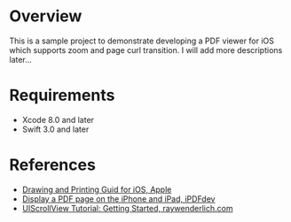# Overview
This is a sample project to demonstrate developing a PDF viewer for iOS which supports zoom and page curl transition. I will add more descriptions later...


# Requirements
* Xcode 8.0 and later
* Swift 3.0 and later

# References
* [Drawing and Printing Guid for iOS, Apple](https://developer.apple.com/library/content/documentation/2DDrawing/Conceptual/DrawingPrintingiOS/GraphicsDrawingOverview/GraphicsDrawingOverview.html#//apple_ref/doc/uid/TP40010156-CH14-SW26)
* [Display a PDF page on the iPhone and iPad, iPDFdev](http://ipdfdev.com/2011/03/23/display-a-pdf-page-on-the-iphone-and-ipad/)
* [UIScrollView Tutorial: Getting Started, raywenderlich.com](https://www.raywenderlich.com/122139/uiscrollview-tutorial)